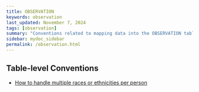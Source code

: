 ```yaml
---
title: OBSERVATION
keywords: observation
last_updated: November 7, 2024
tags: [observation]
summary: "Conventions related to mapping data into the OBSERVATION table."
sidebar: mydoc_sidebar
permalink: /observation.html
---
```



## Table-level Conventions

- [How to handle multiple races or ethnicities per person](multiple_races_per_person.html)